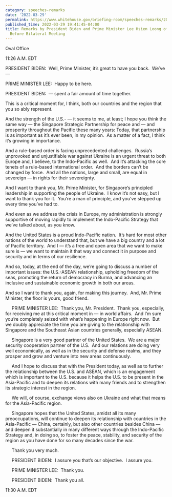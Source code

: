 ```yaml
---
category: speeches-remarks
date: '2022-03-29'
permalink: https://www.whitehouse.gov/briefing-room/speeches-remarks/2022/03/29/remarks-by-president-biden-and-prime-minister-lee-hsien-loong-of-singapore-before-bilateral-meeting/
published_time: 2022-03-29 19:41:45-04:00
title: Remarks by President Biden and Prime Minister Lee Hsien Loong of Singapore
  Before Bilateral Meeting
---
```

 
Oval Office

11:26 A.M. EDT

PRESIDENT BIDEN:  Well, Prime Minister, it’s great to have you back. 
We’ve —

PRIME MINISTER LEE:  Happy to be here. 

PRESIDENT BIDEN:  — spent a fair amount of time together. 

This is a critical moment for, I think, both our countries and the
region that you so ably represent. 

And the strength of the U.S.- — it seems to me, at least; I hope you
think the same way — the Singapore Strategic Partnership for peace and —
and prosperity throughout the Pacific these many years: Today, that
partnership is as important as it’s ever been, in my opinion.  As a
matter of a fact, I think it’s growing in importance. 

And a rule-based order is facing unprecedented challenges.  Russia’s
unprovoked and unjustifiable war against Ukraine is an urgent threat to
both Europe and, I believe, to the Indo-Pacific as well.  And it’s
attacking the core tenets of a rule-based international order.  And the
borders can’t be changed by force.  And all the nations, large and
small, are equal in sovereign — in rights for their sovereignty. 

And I want to thank you, Mr. Prime Minister, for Singapore’s principled
leadership in supporting the people of Ukraine.  I know it’s not easy,
but I want to thank you for it.  You’re a man of principle, and you’ve
stepped up every time you’ve had to. 

And even as we address the crisis in Europe, my administration is
strongly supportive of moving rapidly to implement the Indo-Pacific
Strategy that we’ve talked about, as you know. 

And the United States is a proud Indo-Pacific nation.  It’s hard for
most other nations of the world to understand that, but we have a big
country and a lot of Pacific territory.  And I — it’s a free and open
area that we want to make sure is — we want to maintain it that way and
connect it in purpose and security and in terms of our resilience. 

And so, today, at the end of the day, we’re going to discuss a number of
important issues: the U.S.-ASEAN relationship, upholding freedom of the
seas, promoting the return of democracy in Burma, and advancing an
inclusive and sustainable economic growth in both our areas.

And so I want to thank you, again, for making this journey.  And, Mr.
Prime Minister, the floor is yours, good friend.  
  
     PRIME MINISTER LEE:  Thank you, Mr. President.  Thank you,
especially, for receiving me at this critical moment in — in world
affairs.  And I’m sure you’re completely seized with what’s happening in
Europe right now.  But we doubly appreciate the time you are giving to
the relationship with Singapore and the Southeast Asian countries
generally, especially ASEAN.  
  
     Singapore is a very good partner of the United States.  We are a
major security cooperation partner of the U.S.  And our relations are
doing very well economically, as well as in the security and defense
realms, and they prosper and grow and venture into new areas
continuously.   
  
     And I hope to discuss that with the President today, as well as to
further the relationship between the U.S. and ASEAN, which is an
engagement which is important to the U.S. because it helps the U.S. to
be present in the Asia-Pacific and to deepen its relations with many
friends and to strengthen its strategic interest in the region.  
  
     We will, of course, exchange views also on Ukraine and what that
means for the Asia-Pacific region.   
  
     Singapore hopes that the United States, amidst all its many
preoccupations, will continue to deepen its relationship with countries
in the Asia-Pacific — China, certainly, but also other countries besides
China — and deepen it substantially in many different ways through the
Indo-Pacific Strategy and, in doing so, to foster the peace, stability,
and security of the region as you have done for so many decades since
the war.   
  
     Thank you very much.  
  
     PRESIDENT BIDEN:  I assure you that’s our objective.  I assure
you.  
  
     PRIME MINISTER LEE:  Thank you.  
  
     PRESIDENT BIDEN:  Thank you all.  
  
11:30 A.M. EDT
